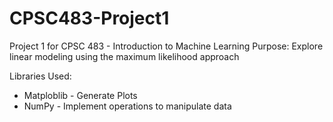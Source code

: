 # CPSC483-Project1
Project 1 for CPSC 483 - Introduction to Machine Learning
Purpose: Explore linear modeling using the maximum likelihood approach

Libraries Used: 
  * Matploblib - Generate Plots 
  * NumPy - Implement operations to manipulate data
 
  
